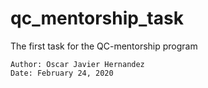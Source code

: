 # qc_mentorship_task
The first task for the QC-mentorship program

``` 
Author: Oscar Javier Hernandez
Date: February 24, 2020
```
